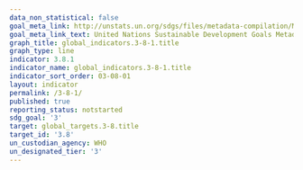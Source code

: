 ```yaml
---
data_non_statistical: false
goal_meta_link: http://unstats.un.org/sdgs/files/metadata-compilation/Metadata-Goal-3.pdf
goal_meta_link_text: United Nations Sustainable Development Goals Metadata (pdf 865kB)
graph_title: global_indicators.3-8-1.title
graph_type: line
indicator: 3.8.1
indicator_name: global_indicators.3-8-1.title
indicator_sort_order: 03-08-01
layout: indicator
permalink: /3-8-1/
published: true
reporting_status: notstarted
sdg_goal: '3'
target: global_targets.3-8.title
target_id: '3.8'
un_custodian_agency: WHO
un_designated_tier: '3'
---
```

